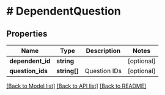 # # DependentQuestion

## Properties

Name | Type | Description | Notes
------------ | ------------- | ------------- | -------------
**dependent_id** | **string** |  | [optional]
**question_ids** | **string[]** | Question IDs | [optional]

[[Back to Model list]](../../README.md#models) [[Back to API list]](../../README.md#endpoints) [[Back to README]](../../README.md)
